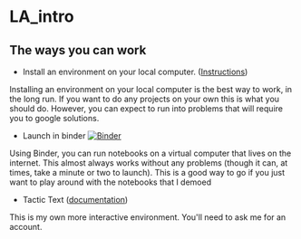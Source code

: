 
# LA_intro

## The ways you can work

* Install an environment on your local computer. ([Instructions](course_documents/install_jupyter_notebook.md))

Installing an environment on your local computer is the best way to work, in the long run. If you want to do any projects on your own this is what you should do. However, you can expect to run into problems that will require you to google solutions.

* Launch in binder [![Binder](https://mybinder.org/badge_logo.svg)](https://mybinder.org/v2/gh/bsherin/LA_intro/main)

Using Binder, you can run notebooks on a virtual computer that lives on the internet. This almost always works without any problems (though it can, at times, take a minute or two to launch). This is a good way to go if you just want to play around with the notebooks that I demoed

* Tactic Text ([documentation](https://tactic.readthedocs.io/en/latest/index.html))

This is my own more interactive environment. You'll need to ask me for an account.
